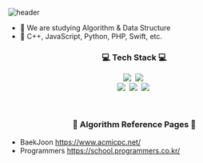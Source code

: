 ![header](https://capsule-render.vercel.app/api?type=waving&color=gradient&height=300&section=header&text=AlGotIt&fontSize=90)

- 🌱 We are studying Algorithm & Data Structure
- 🍒 C++, JavaScript, Python, PHP, Swift, etc.

<h3 align="center">💻 Tech Stack 💻</h3>
<p align="center">
  <img src="https://img.shields.io/badge/Python-3766AB?style=for-the-badge&logo=Python&logoColor=white"/></a>&nbsp   
  <img src="https://img.shields.io/badge/C++-00599C?style=for-the-badge&logo=Cpp&logoColor=white"/></a>&nbsp 
  <br/>
  <img src="https://img.shields.io/badge/JavaScript-F7DF1E?style=for-the-badge&logo=JavaScript&logoColor=white"/></a>&nbsp 
  <img src="https://img.shields.io/badge/PHP-777BB4?style=for-the-badge&logo=php&logoColor=white"/></a>&nbsp 
  <img src="https://img.shields.io/badge/Swift-FA7343?style=for-the-badge&logo=swift&logoColor=white"/></a>&nbsp 
</p>
<br>

<h3 align="center">🌈 Algorithm Reference Pages 🌈</h3>
<p>
  <ul>
    <li>
      BaekJoon <a href="https://www.acmicpc.net/">https://www.acmicpc.net/</a>
    </li>
    <li>
      Programmers  <a href="https://school.programmers.co.kr/">https://school.programmers.co.kr/</a>
    </li>
  </ul>

</p>
